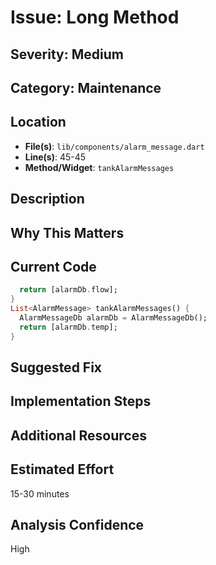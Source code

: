 # Issue: Long Method

## Severity: Medium

## Category: Maintenance

## Location
- **File(s)**: `lib/components/alarm_message.dart`
- **Line(s)**: 45-45
- **Method/Widget**: `tankAlarmMessages`

## Description


## Why This Matters


## Current Code
```dart
  return [alarmDb.flow];
}
List<AlarmMessage> tankAlarmMessages() {
  AlarmMessageDb alarmDb = AlarmMessageDb();
  return [alarmDb.temp];
}
```

## Suggested Fix


## Implementation Steps


## Additional Resources


## Estimated Effort
15-30 minutes

## Analysis Confidence
High
